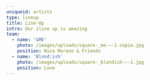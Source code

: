 ```yaml
---
uniqueid: artists
type: lineup
title: Line-Up
intro: Our iline up is amazing
team:
  - name: '&ME'
    photo: /images/uploads/square-_me-–-1-copie.jpg
    position: Nico Morano & Friends
  - name: 'Blond:ish'
    photo: /images/uploads/square-_blondish-–-1.jpg
    position: Love
---
```


